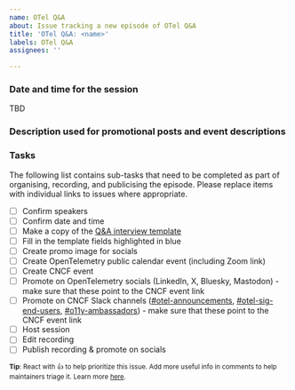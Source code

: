 ```yaml
---
name: OTel Q&A
about: Issue tracking a new episode of OTel Q&A
title: 'OTel Q&A: <name>'
labels: OTel Q&A
assignees: ''

---
```

<!-- Please remember to change the title of this issue by replacing <name> with the actual name for the session. This will be the title used in event invites -->

### Date and time for the session
<!-- Add here the proposed date for the event after it's been agreed -->

TBD

### Description used for promotional posts and event descriptions
<!-- Add here the main description that will be used in promotional posts and event invites -->

### Tasks
The following list contains sub-tasks that need to be completed as part of organising, recording, and publicising the episode. Please replace items with individual links to issues where appropriate.

- [ ] Confirm speakers
- [ ] Confirm date and time
- [ ] Make a copy of the [Q&A interview template](https://docs.google.com/document/d/1vi6NpSj3MvKTuNwFpE8toywHP0sWiH4bsE3AOWvgSwo/edit)
- [ ] Fill in the template fields highlighted in blue
- [ ] Create promo image for socials
- [ ] Create OpenTelemetry public calendar event (including Zoom link)
- [ ] Create CNCF event
- [ ] Promote on OpenTelemetry socials (LinkedIn, X, Bluesky, Mastodon) - make sure that these point to the CNCF event link
- [ ] Promote on CNCF Slack channels ([#otel-announcements](https://cloud-native.slack.com/archives/C049G9W5NQ7), [#otel-sig-end-users](https://cloud-native.slack.com/archives/C01RT3MSWGZ), [#o11y-ambassadors](https://cloud-native.slack.com/archives/C050WLWHV1U)) - make sure that these point to the CNCF event link
- [ ] Host session
- [ ] Edit recording
- [ ] Publish recording & promote on socials

<sub>**Tip**: React with 👍 to help prioritize this issue. Add more useful info in comments to help maintainers triage it. Learn more [here](https://opentelemetry.io/community/).</sub>